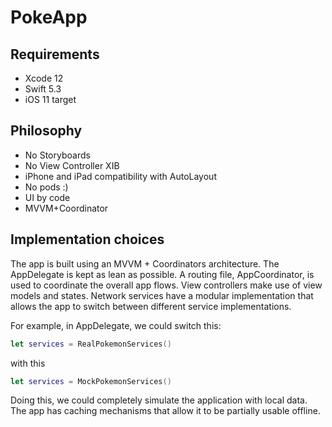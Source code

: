 # PokeApp

## Requirements

* Xcode 12
* Swift 5.3
* iOS 11 target

## Philosophy

* No Storyboards 
* No View Controller XIB
* iPhone and iPad compatibility with AutoLayout
* No pods :)
* UI by code
* MVVM+Coordinator

## Implementation choices

The app is built using an MVVM + Coordinators architecture.
The AppDelegate is kept as lean as possible.
A routing file, AppCoordinator, is used to coordinate the overall app flows.
View controllers make use of view models and states.
Network services have a modular implementation that allows the app to switch between different service implementations. 

For example, in AppDelegate, we could switch this:

```swift
let services = RealPokemonServices()
```
with this

```swift
let services = MockPokemonServices()
```

Doing this, we could completely simulate the application with local data.
The app has caching mechanisms that allow it to be partially usable offline.
